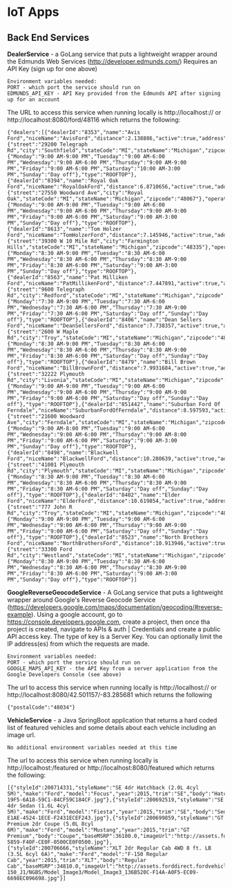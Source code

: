 # IoT Apps 

## Back End Services

**DealerService** - a GoLang service that puts a lightweight wrapper around the Edmunds Web Services (http://developer.edmunds.com/)
	Requires an API Key (sign up for one above)
	
	Environment variables needed: 
	PORT - which port the service should run on
	EDMUNDS_API_KEY - API Key provided from the Edmunds API after signing up for an account
	
The URL to access this service when running locally is http://localhost:<port>/<make>/<postalCode> or http://localhost:8080/ford/48116 which returns the following:

```
{"dealers":[{"dealerId":"8353","name":"Avis Ford","niceName":"AvisFord","distance":2.138886,"active":true,"address":{"street":"29200 Telegraph Rd","city":"Southfield","stateCode":"MI","stateName":"Michigan","zipcode":"48034"},"operations":{"Monday":"9:00 AM-9:00 PM","Tuesday":"9:00 AM-6:00 PM","Wednesday":"9:00 AM-6:00 PM","Thursday":"9:00 AM-9:00 PM","Friday":"9:00 AM-6:00 PM","Saturday":"10:00 AM-3:00 PM","Sunday":"Day off"},"type":"ROOFTOP"},{"dealerId":"8394","name":"Royal Oak Ford","niceName":"RoyalOakFord","distance":6.8710656,"active":true,"address":{"street":"27550 Woodward Ave","city":"Royal Oak","stateCode":"MI","stateName":"Michigan","zipcode":"48067"},"operations":{"Monday":"9:00 AM-9:00 PM","Tuesday":"9:00 AM-6:00 PM","Wednesday":"9:00 AM-6:00 PM","Thursday":"9:00 AM-9:00 PM","Friday":"9:00 AM-6:00 PM","Saturday":"9:00 AM-3:00 PM","Sunday":"Day off"},"type":"ROOFTOP"},{"dealerId":"8613","name":"Tom Holzer Ford","niceName":"TomHolzerFord","distance":7.145946,"active":true,"address":{"street":"39300 W 10 Mile Rd","city":"Farmington Hills","stateCode":"MI","stateName":"Michigan","zipcode":"48335"},"operations":{"Monday":"8:30 AM-9:00 PM","Tuesday":"8:30 AM-6:00 PM","Wednesday":"8:30 AM-6:00 PM","Thursday":"8:30 AM-9:00 PM","Friday":"8:30 AM-6:00 PM","Saturday":"9:00 AM-3:00 PM","Sunday":"Day off"},"type":"ROOFTOP"},{"dealerId":"8563","name":"Pat Milliken Ford","niceName":"PatMillikenFord","distance":7.447891,"active":true,"address":{"street":"9600 Telegraph Rd","city":"Redford","stateCode":"MI","stateName":"Michigan","zipcode":"48239"},"operations":{"Monday":"7:30 AM-9:00 PM","Tuesday":"7:30 AM-6:00 PM","Wednesday":"7:30 AM-6:00 PM","Thursday":"7:30 AM-9:00 PM","Friday":"7:30 AM-6:00 PM","Saturday":"Day off","Sunday":"Day off"},"type":"ROOFTOP"},{"dealerId":"8406","name":"Dean Sellers Ford","niceName":"DeanSellersFord","distance":7.738357,"active":true,"address":{"street":"2600 W Maple Rd","city":"Troy","stateCode":"MI","stateName":"Michigan","zipcode":"48084"},"operations":{"Monday":"8:30 AM-9:00 PM","Tuesday":"8:30 AM-6:00 PM","Wednesday":"8:30 AM-6:00 PM","Thursday":"8:30 AM-9:00 PM","Friday":"8:30 AM-6:00 PM","Saturday":"Day off","Sunday":"Day off"},"type":"ROOFTOP"},{"dealerId":"8479","name":"Bill Brown Ford","niceName":"BillBrownFord","distance":7.9931684,"active":true,"address":{"street":"32222 Plymouth Rd","city":"Livonia","stateCode":"MI","stateName":"Michigan","zipcode":"48150"},"operations":{"Monday":"9:00 AM-9:00 PM","Tuesday":"9:00 AM-6:00 PM","Wednesday":"9:00 AM-6:00 PM","Thursday":"9:00 AM-9:00 PM","Friday":"9:00 AM-6:00 PM","Saturday":"Day off","Sunday":"Day off"},"type":"ROOFTOP"},{"dealerId":"851442","name":"Suburban Ford Of Ferndale","niceName":"SuburbanFordOfFerndale","distance":8.597593,"active":true,"address":{"street":"21600 Woodward Ave","city":"Ferndale","stateCode":"MI","stateName":"Michigan","zipcode":"48220"},"operations":{"Monday":"9:00 AM-8:00 PM","Tuesday":"9:00 AM-6:00 PM","Wednesday":"9:00 AM-6:00 PM","Thursday":"9:00 AM-8:00 PM","Friday":"9:00 AM-6:00 PM","Saturday":"9:00 AM-3:00 PM","Sunday":"Day off"},"type":"ROOFTOP"},{"dealerId":"8498","name":"Blackwell Ford","niceName":"BlackwellFord","distance":10.280639,"active":true,"address":{"street":"41001 Plymouth Rd","city":"Plymouth","stateCode":"MI","stateName":"Michigan","zipcode":"48170"},"operations":{"Monday":"8:30 AM-9:00 PM","Tuesday":"8:30 AM-6:00 PM","Wednesday":"8:30 AM-6:00 PM","Thursday":"8:30 AM-9:00 PM","Friday":"8:30 AM-6:00 PM","Saturday":"Day off","Sunday":"Day off"},"type":"ROOFTOP"},{"dealerId":"8402","name":"Elder Ford","niceName":"ElderFord","distance":10.619854,"active":true,"address":{"street":"777 John R Rd","city":"Troy","stateCode":"MI","stateName":"Michigan","zipcode":"48083"},"operations":{"Monday":"9:00 AM-9:00 PM","Tuesday":"9:00 AM-6:00 PM","Wednesday":"9:00 AM-6:00 PM","Thursday":"9:00 AM-9:00 PM","Friday":"9:00 AM-6:00 PM","Saturday":"Day off","Sunday":"Day off"},"type":"ROOFTOP"},{"dealerId":"8523","name":"North Brothers Ford","niceName":"NorthBrothersFord","distance":10.913946,"active":true,"address":{"street":"33300 Ford Rd","city":"Westland","stateCode":"MI","stateName":"Michigan","zipcode":"48185"},"operations":{"Monday":"8:30 AM-9:00 PM","Tuesday":"8:30 AM-6:00 PM","Wednesday":"8:30 AM-6:00 PM","Thursday":"8:30 AM-9:00 PM","Friday":"8:30 AM-6:00 PM","Saturday":"9:00 AM-3:00 PM","Sunday":"Day off"},"type":"ROOFTOP"}]
```

**GoogleReverseGeocodeService** - A GoLang service that puts a lightweight wrapper around Google's Reverse Geocode Service (https://developers.google.com/maps/documentation/geocoding/#reverse-example). Using a google account, go to https://console.developers.google.com, create a project, then once tha project is created, navigate to APIs & auth | Credentials and create a public API access key. The type of key is a Server Key. You can optionally limit the IP address(es) from which the requests are made. 

	Environment variables needed:
	PORT - which port the service should run on
	GOOGLE_MAPS_API_KEY - the API Key from a server application from the Google Developers Console (see above)

The url to access this service when running locally is http://localhost:<port>/<lat>/<lng> or http://localhost:8080/42.501157/-83.285681 which returns the following

```
{"postalCode":"48034"}
```

**VehicleService** - a Java SpringBoot application that returns a hard coded list of featured vehicles and some details about each vehicle including an image url.

	No additional environment variables needed at this time

The url to access this service when running locally is http://localhost:<port>/featured or http://localhost:8080/featured which returns the following:

```
[{"styleId":200714331,"styleName":"SE 4dr Hatchback (2.0L 4cyl 5M)","make":"Ford","model":"Focus","year":2015,"trim":"SE","body":"Hatchback","baseMSRP":18960.0,"imageUrl":"http://assets.forddirect.fordvehicles.com/assets/2015_Ford_Focus_J1/NGBS/Model_Image3/Model_Image3_136B520A-19F5-6A18-59C1-84CF59C184CF.jpg"},{"styleId":200692519,"styleName":"SE 4dr Sedan (1.6L 4cyl 5M)","make":"Ford","model":"Fiesta","year":2015,"trim":"SE","body":"Sedan","baseMSRP":15685.0,"imageUrl":"http://assets.forddirect.fordvehicles.com/assets/2014_Ford_Fiesta_J1/NGBS/Model_Image3/Model_Image3_136B520B-E1AE-4524-1ECE-F2431ECEF243.jpg"},{"styleId":200699859,"styleName":"GT Premium 2dr Coupe (5.0L 8cyl 6M)","make":"Ford","model":"Mustang","year":2015,"trim":"GT Premium","body":"Coupe","baseMSRP":36100.0,"imageUrl":"http://assets.forddirect.fordvehicles.com/assets/2015_Ford_Mustang_J1/NGBS/Model_Image3/Model_Image3_136B520D-5859-F40F-CE0F-0500CE0F0500.jpg"},{"styleId":200706666,"styleName":"XLT 2dr Regular Cab 4WD 8 ft. LB (3.5L 6cyl 6A)","make":"Ford","model":"F-150 Regular Cab","year":2015,"trim":"XLT","body":"Regular Cab","baseMSRP":34810.0,"imageUrl":"http://assets.forddirect.fordvehicles.com/assets/2015_Ford_F-150_J1/NGBS/Model_Image3/Model_Image3_136B520C-F14A-A0F5-EC09-6698EC096698.jpg"}]
```

